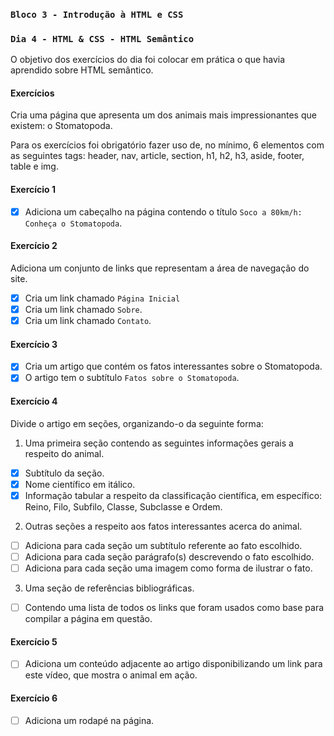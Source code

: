 ### `Bloco 3 - Introdução à HTML e CSS`

### `Dia 4 - HTML & CSS - HTML Semântico`

O objetivo dos exercícios do dia foi colocar em prática o que havia aprendido sobre HTML semântico.

#### Exercícios

Cria uma página que apresenta um dos animais mais impressionantes que existem: o Stomatopoda.

Para os exercícios foi obrigatório fazer uso de, no mínimo, 6 elementos com as seguintes tags: header, nav, article, section, h1, h2, h3, aside, footer, table e img.

#### Exercício 1

- [x] Adiciona um cabeçalho na página contendo o título `Soco a 80km/h: Conheça o Stomatopoda`.

#### Exercício 2

Adiciona um conjunto de links que representam a área de navegação do site.

- [x] Cria um link chamado `Página Inicial`
- [x] Cria um link chamado `Sobre`.
- [x] Cria um link chamado `Contato`.

#### Exercício 3

- [x] Cria um artigo que contém os fatos interessantes sobre o Stomatopoda.
- [x] O artigo tem o subtítulo `Fatos sobre o Stomatopoda`.

#### Exercício 4

Divide o artigo em seções, organizando-o da seguinte forma:

1. Uma primeira seção contendo as seguintes informações gerais a respeito do animal.

- [x] Subtítulo da seção.
- [x] Nome científico em itálico.
- [x] Informação tabular a respeito da classificação científica, em específico: Reino, Filo, Subfilo, Classe, Subclasse e Ordem.

2. Outras seções a respeito aos fatos interessantes acerca do animal.

- [ ] Adiciona para cada seção um subtítulo referente ao fato escolhido.
- [ ] Adiciona para cada seção parágrafo(s) descrevendo o fato escolhido.
- [ ] Adiciona para cada seção uma imagem como forma de ilustrar o fato.

3. Uma seção de referências bibliográficas.

- [ ] Contendo uma lista de todos os links que foram usados como base para compilar a página em questão.

#### Exercício 5

- [ ] Adiciona um conteúdo adjacente ao artigo disponibilizando um link para este vídeo, que mostra o animal em ação.

#### Exercício 6

- [ ] Adiciona um rodapé na página.
